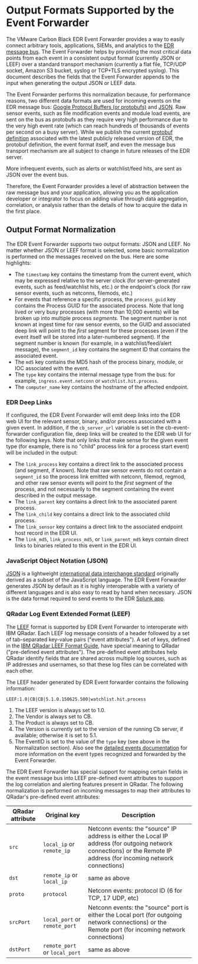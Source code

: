# Output Formats Supported by the Event Forwarder

The VMware Carbon Black EDR Event Forwarder provides a way to easily connect arbitrary tools, applications, SIEMs, and analytics
to the [EDR message bus](https://developer.carbonblack.com/reference/enterprise-response/message-bus/). 
The Event Forwarder helps by providing the most critical data points from each event
in a consistent output format (currently JSON or LEEF) over a standard transport mechanism (currently a flat file,
TCP/UDP socket, Amazon S3 bucket, syslog or TCP+TLS encrypted syslog). This document describes the fields that the Event 
Forwarder appends to the input when generating the output JSON or LEEF data.

The Event Forwarder performs this normalization because, for performance reasons, two different data formats are used
for incoming events on the EDR message bus: 
[Google Protocol Buffers (or protobufs)](https://developers.google.com/protocol-buffers/) and [JSON](http://json.org).
Raw sensor events, such as file modification events and module load events, are sent on the bus as protobufs as they
require very high performance due to the very high event rate (which can reach hundreds of thousands of events per
second on a busy server). While we publish the current [protobuf definition](https://github.com/carbonblack/cbapi/blob/master/server_apis/proto/sensor_events.proto)
associated with the latest publicly released version of EDR, the protobuf definition, the event format itself,
and even the message bus transport mechanism are all subject to change in future releases of the EDR server.

More infrequent events, such as alerts or watchlist/feed hits, are sent as JSON over the event bus.

Therefore, the Event Forwarder provides a level of abstraction between the raw message bus and your application,
allowing you as the application developer or integrator to focus on adding value through data aggregation, correlation,
or analysis rather than the details of how to acquire the data in the first place.

## Output Format Normalization

The EDR Event Forwarder supports two output formats: JSON and LEEF.
No matter whether JSON or LEEF format is selected, some basic normalization is performed on the messages received
on the bus. Here are some highlights:

* The `timestamp` key contains the timestamp from the current event, which may be expressed relative to the 
  server clock (for server-generated events, such as feed/watchlist hits, etc.) or the endpoint's clock (for raw sensor
  events, such as netconns, filemods, etc.)
* For events that reference a specific process, the `process_guid` key contains the Process GUID for the associated
  process. Note that long lived or very busy processes (with more than 10,000 events) will be broken up into multiple
  process *segments*. The segment number is not known at ingest time for raw sensor events, so the GUID and associated
  deep link will point to the *first* segment for these processes (even if the event itself will be stored into a 
  later-numbered segment). If the segment number is known (for example, in a watchlist/feed/alert message), the 
  `segment_id` key contains the segment ID that contains the associated event.
* The `md5` key contains the MD5 hash of the process binary, module, or IOC associated with the event.
* The `type` key contains the internal message type from the bus: for example, `ingress.event.netconn` or 
  `watchlist.hit.process`.
* The `computer_name` key contains the hostname of the affected endpoint.

### EDR Deep Links

If configured, the EDR Event Forwarder will emit deep links into the EDR web UI for the relevant
sensor, binary, and/or process associated with a given event.
In addition, if the `cb_server_url` variable is set in the cb-event-forwarder configuration file, deep links will 
be created to the EDR web UI for the following keys. Note that only links that make sense for the given event
type (for example, there is no "child" process link for a process start event) will be included in the output:

* The `link_process` key contains a direct link to the associated process (and segment, if known). Note that
  raw sensor events do not contain a `segment_id` so the process link emitted with netconn, filemod, regmod, and other 
  raw sensor events will point to the *first* segment of the process, and not necessarily to the segment containing
  the event described in the output message.
* The `link_parent` key contains a direct link to the associated parent process.
* The `link_child` key contains a direct link to the associated child process.
* The `link_sensor` key contains a direct link to the associated endpoint host record in the EDR UI.
* The `link_md5`, `link_process_md5`, or `link_parent_md5` keys contain direct links to binaries related to this event
  in the EDR UI.

### JavaScript Object Notation (JSON)

[JSON](http://json.org) is a lightweight 
[international data interchange standard](http://www.ecma-international.org/publications/files/ECMA-ST/ECMA-404.pdf)
originally derived as a subset of the JavaScript language. The EDR Event Forwarder generates JSON by default
as it is highly interoperable with a variety of different languages and is also easy to read by hand when necessary.
JSON is the data format required to send events to the EDR [Splunk app](https://splunkbase.splunk.com/app/3099/).

### QRadar Log Event Extended Format (LEEF)

The [LEEF](https://www.ibm.com/developerworks/community/wikis/form/anonymous/api/wiki/9989d3d7-02c1-444e-92be-576b33d2f2be/page/3dc63f46-4a33-4e0b-98bf-4e55b74e556b/attachment/a19b9122-5940-4c89-ba3e-4b4fc25e2328/media/QRadar_LEEF_Format_Guide.pdf)
format is supported by EDR Event Forwarder to interoperate with IBM QRadar.
Each LEEF log message consists of a header followed by a set of tab-separated key-value pairs ("event attributes").
A set of keys, defined in the [IBM QRadar LEEF Format Guide](https://www.ibm.com/developerworks/community/wikis/form/anonymous/api/wiki/9989d3d7-02c1-444e-92be-576b33d2f2be/page/3dc63f46-4a33-4e0b-98bf-4e55b74e556b/attachment/a19b9122-5940-4c89-ba3e-4b4fc25e2328/media/QRadar_LEEF_Format_Guide.pdf),
have special meaning to QRadar ("pre-defined event attributes"). The pre-defined event attributes help QRadar identify
fields that are shared across multiple log sources, such as IP addresses and usernames, so that these log files
can be correlated with each other.

The LEEF header generated by EDR Event forwarder contains the following information:

```
LEEF:1.0|CB|CB|5.1.0.150625.500|watchlist.hit.process
```

1. The LEEF version is always set to 1.0.
2. The Vendor is always set to CB.
3. The Product is always set to CB.
4. The Version is currently set to the version of the running Cb server, if available; otherwise it is set to 5.1.
5. The EventID is set to the value of the `type` key (see above in the Normalization section). Also see the 
   [detailed events documentation](EVENTS.md) for more information on the event types recognized and forwarded by
   the Event Forwarder.


The EDR Event Forwarder has special support for mapping certain fields in the event message bus into LEEF
pre-defined event attributes to support the log correlation and alerting features present in QRadar. The following
normalization is performed on incoming messages to map their attributes to QRadar's pre-defined event attributes:

QRadar attribute   | Original key                   | Description
-------------------|--------------------------------|-----------------------------------------------
`src`              | `local_ip` or `remote_ip`      | Netconn events: the "source" IP address is either the Local IP address (for outgoing network connections) or the Remote IP address (for incoming network connections)
`dst`              | `remote_ip` or `local_ip`      | same as above
`proto`            | `protocol`                     | Netconn events: protocol ID (6 for TCP, 17 UDP, etc)
`srcPort`          | `local_port` or `remote_port`  | Netconn events: the "source" port is either the Local port (for outgoing network connections) or the Remote port (for incoming network connections)
`dstPort`          | `remote_port` or `local_port`  | same as above

